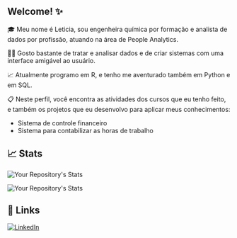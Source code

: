 ## Welcome! :sparkles:
🎓 Meu nome é Leticia, sou engenheira química por formação e analista de dados por profissão, atuando na área de People Analytics.

👨‍💻 Gosto bastante de tratar e analisar dados e de criar sistemas com uma interface amigável ao usuário.

📈 Atualmente programo em R, e tenho me aventurado também em Python e em SQL.

📋 Neste perfil, você encontra as atividades dos cursos que eu tenho feito, e também os projetos que eu desenvolvo para aplicar meus conhecimentos:

- Sistema de controle financeiro
- Sistema para contabilizar as horas de trabalho

## 📈 Stats
![Your Repository's Stats](https://github-readme-stats.vercel.app/api?username=leticiafaria7&show_icons=true&theme=omni)

![Your Repository's Stats](https://github-readme-stats.vercel.app/api/top-langs/?username=leticiafaria7&theme=omni)

## 🔗 Links
[![LinkedIn](https://img.shields.io/badge/linkedin-0A66C2?style=for-the-badge&logo=LinkedIn&logoColor=white)](https://www.linkedin.com/in/leticiaemanuellafaria/)
